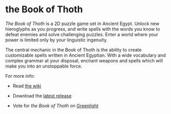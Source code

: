 # the Book of Thoth

*The Book of Thoth* is a 2D puzzle game set in Ancient Egypt. Unlock new hieroglyphs as you progress, and write spells with the words you know to defeat enemies and solve challenging puzzles. Enter a world where your power is limited only by your linguistic ingenuity. 

The central mechanic in the Book of Thoth is the ability to create customizable spells written in Ancient Egyptian. With a wide vocabulary and complex grammar at your disposal, enchant weapons and spells which will make you into an unstoppable force. 

For more info:

* Read [the wiki](https://github.com/viking-sudo-rm/SpokenWord/wiki)

* Download the [latest release](https://github.com/viking-sudo-rm/SpokenWord/releases)

* Vote for *the Book of Thoth* on [Greenlight](http://steamcommunity.com/sharedfiles/filedetails/?id=792472433&result=1)
